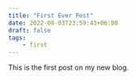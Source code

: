 ```yaml
---
title: "First Ever Post"
date: 2022-08-03T23:59:43+06:00
draft: false
tags: 
    - first
---
```


This is the first post on my new blog.